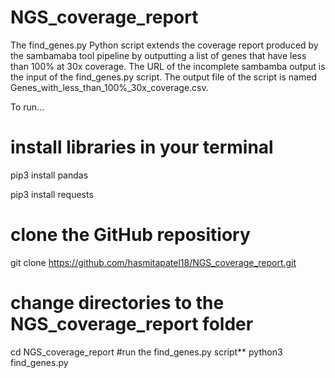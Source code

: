 # NGS_coverage_report
The find_genes.py Python script extends the coverage report produced by the sambamaba tool pipeline by outputting a list of genes that have less than 100% at 30x coverage.
The URL of the incomplete sambamba output is the input of the find_genes.py script. The output file of the script is named Genes_with_less_than_100%_30x_coverage.csv.

To run...
# install libraries in your terminal
pip3 install pandas

pip3 install requests
# clone the GitHub repositiory 
git clone https://github.com/hasmitapatel18/NGS_coverage_report.git
# change directories to the NGS_coverage_report folder
cd NGS_coverage_report
#run the find_genes.py script**
python3 find_genes.py

